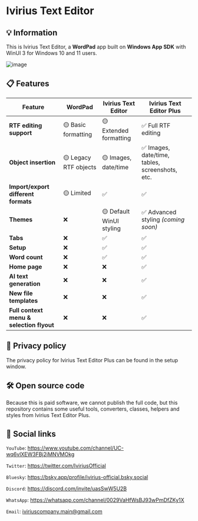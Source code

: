 # Ivirius Text Editor

## 💡 Information

This is Ivirius Text Editor, a **WordPad** app built on **Windows App SDK** with WinUI 3 for Windows 10 and 11 users.

![image](https://github.com/user-attachments/assets/211b1c3a-950e-452b-a8a7-3f3e18a6a864)

## 📋 Features

| **Feature**                              | **WordPad**           | **Ivirius Text Editor**  | **Ivirius Text Editor Plus**                   |
| ---------------------------------------- | --------------------- | ------------------------ | ---------------------------------------------- |
| **RTF editing support**                  | 🟡 Basic formatting | 🟡 Extended formatting | ✅ Full RTF editing |
| **Object insertion**                     | 🟡 Legacy RTF objects | 🟡 Images, date/time | ✅ Images, date/time, tables, screenshots, etc. |
| **Import/export different formats**      | 🟡 Limited | ✅ | ✅ |
| **Themes**                               | ❌ | 🟡 Default WinUI styling | ✅ Advanced styling *(coming soon)* |
| **Tabs**                                 | ❌ | ✅ | ✅ |
| **Setup**                                | ❌ | ✅ | ✅ |
| **Word count**                           | ❌ | ✅ | ✅ |
| **Home page**                            | ❌ | ❌ | ✅ |
| **AI text generation**                   | ❌ | ❌ | ✅ |
| **New file templates**                   | ❌ | ❌ | ✅ |
| **Full context menu & selection flyout** | ❌ | ❌ | ✅ |
## 🔐 Privacy policy

The privacy policy for Ivirius Text Editor Plus can be found in the setup window.

## 🛠️ Open source code

Because this is paid software, we cannot publish the full code, but this repository contains some useful tools, converters, classes, helpers and styles from Ivirius Text Editor Plus.

## 💬 Social links

`YouTube`: https://www.youtube.com/channel/UC-wq6vlXEW3FBj2jMNVMOkg

`Twitter`: https://twitter.com/IviriusOfficial

`Bluesky`: https://bsky.app/profile/ivirius-official.bsky.social

`Discord`: https://discord.com/invite/uasSwW5U2B

`WhatsApp`: https://whatsapp.com/channel/0029VaHfWsBJ93wPmDfZKy1X

`Email`: iviriuscompany.main@gmail.com
